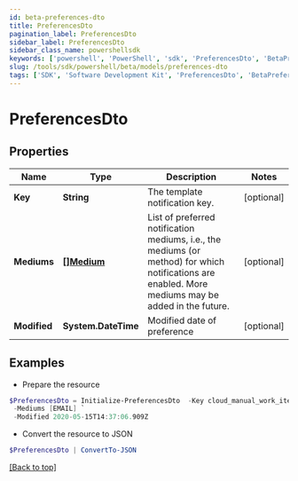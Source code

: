 ```yaml
---
id: beta-preferences-dto
title: PreferencesDto
pagination_label: PreferencesDto
sidebar_label: PreferencesDto
sidebar_class_name: powershellsdk
keywords: ['powershell', 'PowerShell', 'sdk', 'PreferencesDto', 'BetaPreferencesDto'] 
slug: /tools/sdk/powershell/beta/models/preferences-dto
tags: ['SDK', 'Software Development Kit', 'PreferencesDto', 'BetaPreferencesDto']
---
```



# PreferencesDto

## Properties

Name | Type | Description | Notes
------------ | ------------- | ------------- | -------------
**Key** | **String** | The template notification key. | [optional] 
**Mediums** | [**[]Medium**](medium) | List of preferred notification mediums, i.e., the mediums (or method) for which notifications are enabled. More mediums may be added in the future. | [optional] 
**Modified** | **System.DateTime** | Modified date of preference | [optional] 

## Examples

- Prepare the resource
```powershell
$PreferencesDto = Initialize-PreferencesDto  -Key cloud_manual_work_item_summary `
 -Mediums [EMAIL] `
 -Modified 2020-05-15T14:37:06.909Z
```

- Convert the resource to JSON
```powershell
$PreferencesDto | ConvertTo-JSON
```


[[Back to top]](#) 

